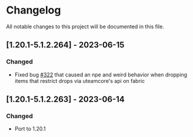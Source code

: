 # Changelog
All notable changes to this project will be documented in this file.

## [1.20.1-5.1.2.264] - 2023-06-15
### Changed
 - Fixed bug [#322](https://github.com/MC-U-Team/U-Team-Core/issues/322) that caused an npe and weird behavior when dropping items that restrict drops via uteamcore's api on fabric

## [1.20.1-5.1.2.263] - 2023-06-14
### Changed
 - Port to 1.20.1
